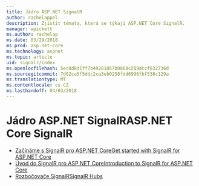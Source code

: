```yaml
---
title: Jádro ASP.NET SignalR
author: rachelappel
description: Zjistit témata, která se týkají ASP.NET Core SignalR.
manager: wpickett
ms.author: rachelap
ms.date: 03/29/2018
ms.prod: asp.net-core
ms.technology: aspnet
ms.topic: article
uid: signalr/index
ms.openlocfilehash: 5ec8d8d1ff7b49281857b0868c289dccf632736d
ms.sourcegitcommit: 7d02ca5f5ddc2ca3eb0258fdd6996fbf538c129a
ms.translationtype: MT
ms.contentlocale: cs-CZ
ms.lasthandoff: 04/03/2018
---
```

# <a name="aspnet-core-signalr"></a><span data-ttu-id="0187a-103">Jádro ASP.NET SignalR</span><span class="sxs-lookup"><span data-stu-id="0187a-103">ASP.NET Core SignalR</span></span>

* [<span data-ttu-id="0187a-104">Začínáme s SignalR pro ASP.NET Core</span><span class="sxs-lookup"><span data-stu-id="0187a-104">Get started with SignalR for ASP.NET Core</span></span>](xref:signalr/get-started)
* [<span data-ttu-id="0187a-105">Úvod do SignalR pro ASP.NET Core</span><span class="sxs-lookup"><span data-stu-id="0187a-105">Introduction to SignalR for ASP.NET Core</span></span>](xref:signalr/introduction)
* [<span data-ttu-id="0187a-106">Rozbočovače SignalR</span><span class="sxs-lookup"><span data-stu-id="0187a-106">SignalR Hubs</span></span>](xref:signalr/hubs)
